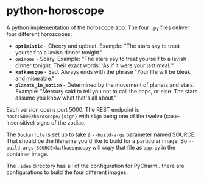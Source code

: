 # python-horoscope

A python implementation of the horoscope app. The four `.py` files deliver 
four different horoscopes: 

* **`optimistic`** - Cheery and upbeat. Example: "The stars say to treat yourself to a lavish dinner tonight." 
* **`ominous`** - Scary. Example: "The stars say to treat yourself to a lavish dinner tonight. Their exact words: 'As if it were your last meal.'"
* **`kafkaesque`** - Sad. Always ends with the phrase "Your life will be bleak and miserable." 
* **`planets_in_motion`** - Determined by the movement of planets and stars. Example: "Mercury said to tell you not to call the cops, or else. The stars assume you know what that's all about." 

Each version opens port 5000. The REST endpoint is `host:5000/horoscope/{sign}` with `sign` being one of the twelve (case-insensitive) signs of the zodiac. 

The `Dockerfile` is set up to take a `--build-args` parameter named SOURCE. That should be the filename
you'd like to build for a particular image. So `--build-args SOURCE=kafkaesque.py` will copy that file 
as `app.py` in the container image. 

The `.idea` directory has all of the configuration for PyCharm...there are configurations 
to build the four different images. 
